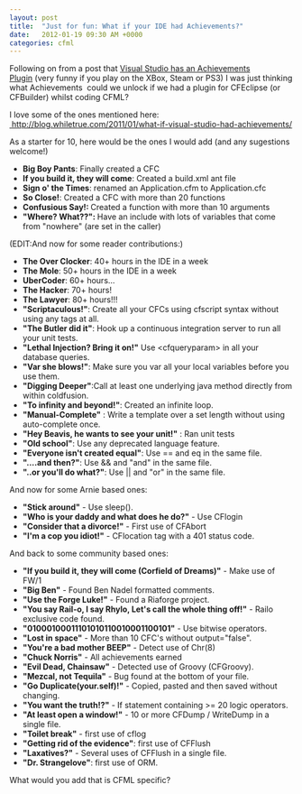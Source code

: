 ```yaml
---
layout: post
title:  "Just for fun: What if your IDE had Achievements?"
date:   2012-01-19 09:30 AM +0000
categories: cfml
---
```

<p>Following on from a post that <a href="http://blog.whiletrue.com/2012/01/visual-studio-achievements-now-a-reality/" target="_blank">Visual Studio has an Achievements Plugin</a> (very funny if you play on the XBox, Steam or PS3) I was just thinking what Achievements  could we unlock if we had a plugin for CFEclipse (or CFBuilder) whilst coding CFML?</p>
<p>I love some of the ones mentioned here: <a href="http://blog.whiletrue.com/2011/01/what-if-visual-studio-had-achievements/"> http://blog.whiletrue.com/2011/01/what-if-visual-studio-had-achievements/</a></p>
<p>As a starter for 10, here would be the ones I would add (and any sugestions welcome!) </p>
<ul>
<li><strong>Big Boy Pants</strong>: Finally created a CFC</li>
<li><strong>If you build it, they will come</strong>: Created a build.xml ant file</li>
<li><strong>Sign o' the Times</strong>: renamed an Application.cfm to Application.cfc</li>
<li><strong>So Close!</strong>: Created a CFC with more than 20 functions</li>
<li><strong>Confusious Say!: </strong>Created a function with more than 10 arguments</li>
<li><strong>"Where? What??": </strong>Have an include with lots of variables that come from "nowhere" (are set in the caller)</li>
</ul>
<p>(EDIT:And now for some reader contributions:)</p>
<ul>
<li><strong>The Over Clocker</strong>: 40+ hours in the IDE in a week
</li>
<li><strong>The Mole</strong>: 50+ hours in the IDE in a week
</li>
<li><strong>UberCoder</strong>: 60+ hours...
</li>
<li><strong>The Hacker</strong>: 70+ hours!
</li>
<li><strong>The Lawyer</strong>: 80+ hours!!!
</li>
<li><strong>"Scriptaculous!"</strong>: Create all your CFCs using cfscript syntax without using any tags at all.
</li>
<li><strong>"The Butler did it"</strong>: Hook up a continuous integration server to run all your unit tests.
</li>
<li><strong>"Lethal Injection? Bring it on!"</strong> Use &lt;cfqueryparam&gt; in all your database queries.
</li>
<li><strong>"Var she blows!"</strong>: Make sure you var all your local variables before you use them.
</li>
<li><strong>"Digging Deeper"</strong>:Call at least one underlying java method directly from within coldfusion.
</li>
<li><strong>"To infinity and beyond!"</strong>: Created an infinite loop.
</li>
<li><strong>"Manual-Complete"</strong> : Write a template over a set length without using auto-complete once.
</li>
<li><strong>"Hey Beavis, he wants to see your unit!"</strong> : Ran unit tests
</li>
<li><strong>"Old school"</strong>: Use any deprecated language feature.
</li>
<li><strong>"Everyone isn't created equal"</strong>: Use == and eq in the same file.
</li>
<li><strong>"....and then?"</strong>: Use &amp;&amp; and "and" in the same file.
</li>
<li><strong>"..or you'll do what?"</strong>: Use || and "or" in the same file.
</li>
</ul>
<p>
And now for some Arnie based ones:
</p>
<ul>
<li><strong>"Stick around"</strong> - Use sleep().
</li>
<li><strong>"Who is your daddy and what does he do?"</strong> - Use CFlogin
</li>
<li><strong>"Consider that a divorce!"</strong> - First use of CFAbort
</li>
<li><strong>"I'm a cop you idiot!"</strong> - CFlocation tag with a 401 status code.
</li>
</ul>
<p>And back to some community based ones:</p>
<ul>
<li><strong>"If you build it, they will come (Corfield of Dreams)"</strong> - Make use of FW/1
</li>
<li><strong>"Big Ben"</strong> - Found Ben Nadel formatted comments.
</li>
<li><strong>"Use the Forge Luke!"</strong> - Found a Riaforge project.
</li>
<li><strong>"You say Rail-o, I say Rhylo, Let's call the whole thing off!"</strong> - Railo exclusive code found.
</li>
<li><strong>"01000100011101010110010001100101"</strong> - Use bitwise operators.
</li>
<li><strong>"Lost in space"</strong> - More than 10 CFC's without output="false".
</li>
<li><strong>"You're a bad mother BEEP"</strong> - Detect use of Chr(8)
</li>
<li><strong>"Chuck Norris"</strong> - All achievements earned
</li>
<li><strong>"Evil Dead, Chainsaw"</strong> - Detected use of Groovy (CFGroovy).
</li>
<li><strong>"Mezcal, not Tequila"</strong> - Bug found at the bottom of your file.
</li>
<li><strong>"Go Duplicate(your.self)!"</strong> - Copied, pasted and then saved without changing.
</li>
<li><strong>"You want the truth!?"</strong> - If statement containing &gt;= 20 logic operators.
</li>
<li><strong>"At least open a window!"</strong> - 10 or more CFDump / WriteDump in a single file.
</li>
<li><strong>"Toilet break"</strong> - first use of cflog
</li>
<li><strong>"Getting rid of the evidence"</strong>: first use of CFFlush
</li>
<li><strong>"Laxatives?"</strong> - Several uses of CFFlush in a single file.
</li>
<li><strong>"Dr. Strangelove"</strong>: first use of ORM.
</li>
</ul>
<p>What would you add that is CFML specific? </p>